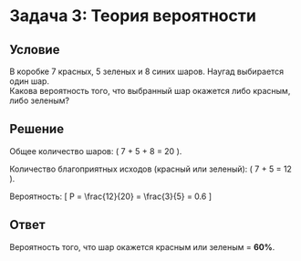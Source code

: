 # Задача 3: Теория вероятности

## Условие
В коробке 7 красных, 5 зеленых и 8 синих шаров. Наугад выбирается один шар.  
Какова вероятность того, что выбранный шар окажется либо красным, либо зеленым?

## Решение
Общее количество шаров:
\( 7 + 5 + 8 = 20 \).

Количество благоприятных исходов (красный или зеленый):
\( 7 + 5 = 12 \).

Вероятность:
\[
P = \frac{12}{20} = \frac{3}{5} = 0.6
\]

## Ответ
Вероятность того, что шар окажется красным или зеленым = **60%**.
